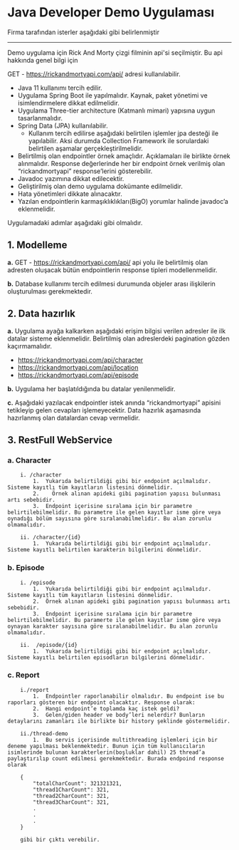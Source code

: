# Java Developer Demo Uygulaması
Firma tarafından isterler aşağıdaki gibi belirlenmiştir
<hr>
Demo uygulama için Rick And Morty çizgi filminin api'si seçilmiştir. Bu api hakkında genel bilgi için

GET - https://rickandmortyapi.com/api/ adresi kullanılabilir.

 - Java 11 kullanımı tercih edilir.
 - Uygulama Spring Boot ile yapılmalıdır. Kaynak, paket yönetimi ve isimlendirmelere dikkat edilmelidir.
 - Uygulama Three-tier architecture (Katmanlı mimari) yapısına uygun tasarlanmalıdır.
 - Spring Data (JPA) kullanılabilir.
   - Kullanım tercih edilirse aşağıdaki belirtilen işlemler jpa desteği ile yapılabilir. Aksi durumda Collection Framework ile sorulardaki belirtilen aşamalar gerçekleştirilmelidir.
  - Belirtilmiş olan endpointler örnek amaçlıdır. Açıklamaları ile birlikte örnek alınmalıdır. Response değerlerinde her bir endpoint örnek verilmiş olan “rickandmortyapi” response’lerini gösterebilir.
  - Javadoc yazımına dikkat edilecektir.
  - Geliştirilmiş olan demo uygulama dokümante edilmelidir.
  - Hata yönetimleri dikkate alınacaktır.
  - Yazılan endpointlerin karmaşıklıklıkları(BigO) yorumlar halinde javadoc’a eklenmelidir.

Uygulamadaki adımlar aşağıdaki gibi olmalıdır.

## 1.  Modelleme
**a.** GET - https://rickandmortyapi.com/api/  api yolu ile belirtilmiş olan adresten oluşacak bütün endpointlerin response tipleri modellenmelidir.

**b.**  Database kullanımı tercih edilmesi durumunda objeler arası ilişkilerin oluşturulması gerekmektedir.

## 2.  Data hazırlık
**a.**  Uygulama ayağa kalkarken aşağıdaki erişim bilgisi verilen adresler ile ilk datalar sisteme eklenmelidir. Belirtilmiş olan adreslerdeki pagination gözden kaçırmamalıdır.
- https://rickandmortyapi.com/api/character
- https://rickandmortyapi.com/api/location
- https://rickandmortyapi.com/api/episode

**b.**  Uygulama her başlatıldığında bu datalar yenilenmelidir.

**c.**  Aşağıdaki yazılacak endpointler istek anında “rickandmortyapi” apisini tetikleyip gelen cevapları işlemeyecektir. Data hazırlık aşamasında hazırlanmış olan datalardan cevap vermelidir.

##  3.  RestFull WebService

###	a.  Character

		i. /character
			1.  Yukarıda belirtildiği gibi bir endpoint açılmalıdır. Sisteme kayıtlı tüm kayıtların listesini dönmelidir.
			2.	  Örnek alınan apideki gibi pagination yapısı bulunması artı sebebidir.
			3.  Endpoint içerisine sıralama için bir parametre belirtilebilmelidir. Bu parametre ile gelen kayıtlar isme göre veya oynadığı bölüm sayısına göre sıralanabilmelidir. Bu alan zorunlu olmamalıdır.

		ii.	/character/{id}
			1.  Yukarıda belirtildiği gibi bir endpoint açılmalıdır. Sisteme kayıtlı belirtilen karakterin bilgilerini dönmelidir.

###	b.  Episode
	
		i. /episode
			1.  Yukarıda belirtildiği gibi bir endpoint açılmalıdır. Sisteme kayıtlı tüm kayıtların listesini dönmelidir.
			2.  Örnek alınan apideki gibi pagination yapısı bulunması artı sebebidir.
			3.  Endpoint içerisine sıralama için bir parametre belirtilebilmelidir. Bu paramerte ile gelen kayıtlar isme göre veya oynayan karakter sayısına göre sıralanabilmelidir. Bu alan zorunlu olmamalıdır.

		ii.  /episode/{id}
			1.  Yukarıda belirtildiği gibi bir endpoint açılmalıdır. Sisteme kayıtlı belirtilen episodların bilgilerini dönmelidir.

### c.  Report
	
		i./report
			1.  Endpointler raporlanabilir olmalıdır. Bu endpoint ise bu raporları gösteren bir endpoint olacaktır. Response olarak:
			2.  Hangi endpoint’e toplamda kaç istek geldi?
			3.  Gelen/giden header ve body’leri nelerdir? Bunların detaylarını zamanları ile birlikte bir history şeklinde göstermelidir.

		ii./thread-demo
			1.  Bu servis içerisinde multithreading işlemleri için bir deneme yapılması beklenmektedir. Bunun için tüm kullanıcıların isimlerinde bulunan karakterlerin(boşluklar dahil) 25 thread’a paylaştırılıp count edilmesi gerekmektedir. Burada endpoind response olarak

		{
			"totalCharCount": 321321321,
			"thread1CharCount": 321,
			"thread2CharCount": 321,
			"thread3CharCount": 321,
			.
			.
			.
		}

		gibi bir çıktı verebilir.
